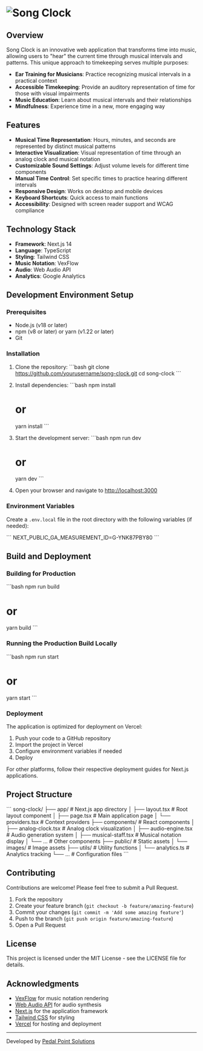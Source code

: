 # ![Song Clock](https://hebbkx1anhila5yf.public.blob.vercel-storage.com/songclock-logo-dark-ZJjlWcJSEynWrFNMGu22pRUZcFNgAM.png)

## Overview

Song Clock is an innovative web application that transforms time into music, allowing users to "hear" the current time through musical intervals and patterns. This unique approach to timekeeping serves multiple purposes:

- **Ear Training for Musicians**: Practice recognizing musical intervals in a practical context
- **Accessible Timekeeping**: Provide an auditory representation of time for those with visual impairments
- **Music Education**: Learn about musical intervals and their relationships
- **Mindfulness**: Experience time in a new, more engaging way

## Features

- **Musical Time Representation**: Hours, minutes, and seconds are represented by distinct musical patterns
- **Interactive Visualization**: Visual representation of time through an analog clock and musical notation
- **Customizable Sound Settings**: Adjust volume levels for different time components
- **Manual Time Control**: Set specific times to practice hearing different intervals
- **Responsive Design**: Works on desktop and mobile devices
- **Keyboard Shortcuts**: Quick access to main functions
- **Accessibility**: Designed with screen reader support and WCAG compliance

## Technology Stack

- **Framework**: Next.js 14
- **Language**: TypeScript
- **Styling**: Tailwind CSS
- **Music Notation**: VexFlow
- **Audio**: Web Audio API
- **Analytics**: Google Analytics

## Development Environment Setup

### Prerequisites

- Node.js (v18 or later)
- npm (v8 or later) or yarn (v1.22 or later)
- Git

### Installation

1. Clone the repository:
   \`\`\`bash
   git clone https://github.com/yourusername/song-clock.git
   cd song-clock
   \`\`\`

2. Install dependencies:
   \`\`\`bash
   npm install
   # or
   yarn install
   \`\`\`

3. Start the development server:
   \`\`\`bash
   npm run dev
   # or
   yarn dev
   \`\`\`

4. Open your browser and navigate to [http://localhost:3000](http://localhost:3000)

### Environment Variables

Create a `.env.local` file in the root directory with the following variables (if needed):

\`\`\`
NEXT_PUBLIC_GA_MEASUREMENT_ID=G-YNK87PBY80
\`\`\`

## Build and Deployment

### Building for Production

\`\`\`bash
npm run build
# or
yarn build
\`\`\`

### Running the Production Build Locally

\`\`\`bash
npm run start
# or
yarn start
\`\`\`

### Deployment

The application is optimized for deployment on Vercel:

1. Push your code to a GitHub repository
2. Import the project in Vercel
3. Configure environment variables if needed
4. Deploy

For other platforms, follow their respective deployment guides for Next.js applications.

## Project Structure

\`\`\`
song-clock/
├── app/                  # Next.js app directory
│   ├── layout.tsx        # Root layout component
│   ├── page.tsx          # Main application page
│   └── providers.tsx     # Context providers
├── components/           # React components
│   ├── analog-clock.tsx  # Analog clock visualization
│   ├── audio-engine.tsx  # Audio generation system
│   ├── musical-staff.tsx # Musical notation display
│   └── ...               # Other components
├── public/               # Static assets
│   └── images/           # Image assets
├── utils/                # Utility functions
│   └── analytics.ts      # Analytics tracking
└── ...                   # Configuration files
\`\`\`

## Contributing

Contributions are welcome! Please feel free to submit a Pull Request.

1. Fork the repository
2. Create your feature branch (`git checkout -b feature/amazing-feature`)
3. Commit your changes (`git commit -m 'Add some amazing feature'`)
4. Push to the branch (`git push origin feature/amazing-feature`)
5. Open a Pull Request

## License

This project is licensed under the MIT License - see the LICENSE file for details.

## Acknowledgments

- [VexFlow](https://github.com/0xfe/vexflow) for music notation rendering
- [Web Audio API](https://developer.mozilla.org/en-US/docs/Web/API/Web_Audio_API) for audio synthesis
- [Next.js](https://nextjs.org/) for the application framework
- [Tailwind CSS](https://tailwindcss.com/) for styling
- [Vercel](https://vercel.com/) for hosting and deployment

---

Developed by [Pedal Point Solutions](https://pedalpoint.com)

